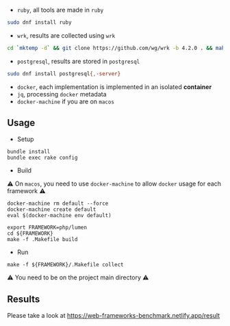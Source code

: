 - `ruby`, all tools are made in `ruby`

```sh
sudo dnf install ruby
```

- `wrk`, results are collected using `wrk`

```sh
cd `mktemp -d` && git clone https://github.com/wg/wrk -b 4.2.0 . && make && sudo mv wrk /usr/bin/
```

- `postgresql`, results are stored in `postgresql`

```sh
sudo dnf install postgresql{,-server}
```

- `docker`, each implementation is implemented in an isolated **container**
- `jq`, processing `docker` metadata
- `docker-machine` if you are on `macos`

## Usage

- Setup

```
bundle install
bundle exec rake config
```

- Build

:warning: On `macos`, you need to use `docker-machine` to allow `docker` usage
for each framework :warning:

```
docker-machine rm default --force
docker-machine create default
eval $(docker-machine env default)
```

```
export FRAMEWORK=php/lumen
cd ${FRAMEWORK}
make -f .Makefile build
```

- Run

```
make -f ${FRAMEWORK}/.Makefile collect
```

:warning: You need to be on the project main directory :warning:

## Results

Please take a look at https://web-frameworks-benchmark.netlify.app/result
